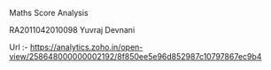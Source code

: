 Maths Score Analysis

RA2011042010098 Yuvraj Devnani

Url :- https://analytics.zoho.in/open-view/258648000000002192/8f850ee5e96d852987c10797867ec9b4
